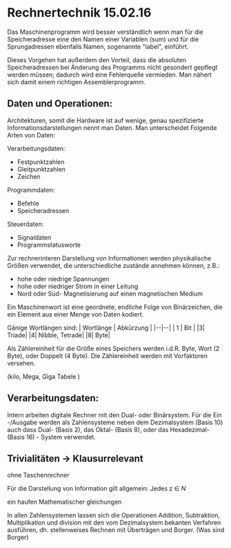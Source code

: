 ﻿# Rechnertechnik 15.02.16

Das Maschinenprogramm wird besser verständlich wenn man für die Speicheradresse eine den Namen einer Variablen (sum) und für die Sprungadressen ebenfalls Namen, sogenannte "label", einführt.

Dieses Vorgehen hat außerdem den Vorteil, dass die absoluten Speicheradressen bei Änderung des Programms nicht gesondert gepflegt werden müssen; dadurch wird eine Fehlerquelle vermieden. Man nähert sich damit einem richtigen Assemblerprogramm.

## Daten und Operationen:
Architekturen, somit die Hardware ist auf wenige, genau spezifizierte Informationsdarstellungen nennt man Daten. Man unterscheidet Folgende Arten von Daten:

Verarbeitungsdaten: 	

- Festpunktzahlen
- Gleitpunktzahlen
- Zeichen

Programmdaten: 

- Befehle
- Speicheradressen

Steuerdaten:

- Signaldaten
- Programmstatusworte 

Zur rechnerinteren Darstellung von Informationen werden physikalische Größen verwendet, die unterschiedliche zustände annehmen können, z.B.:

- hohe oder niedrige Spannungen 
- hohe oder niedriger Strom in einer Leitung
- Nord oder Süd- Magnetisierung auf einen magnetischen Medium 


Ein Maschinenwort ist eine geordnete, endliche Folge von Binärzeichen, die ein Element aus einer Menge von Daten kodiert.

Gänige Wortlängen sind:
| Wortlänge | Abkürzung   |
|--|--|
| 1 | Bit  |
|3| Triade|
|4| Nibble, Tetrade|
|8| Byte|


Als Zählereinheit für die Größe eines Speichers werden i.d.R. Byte, Wort (2 Byte), oder Doppelt (4 Byte). 
Die Zählereinheit werden mit Vorfaktoren versehen.


(kilo, Mega, Giga Tabele )

## Verarbeitungsdaten:

Intern arbeiten digitale Rechner mit den Dual- oder Binärsystem. Für die Ein -/Ausgabe werden als Zahlensysteme neben dem Dezimalsystem (Basis 10) auch   dass Dual- (Basis 2), das Oktal- (Basis 8), oder das Hexadezimal- (Basis 16) - System verwendet.


## Trivialitäten -> Klausurrelevant
ohne Taschenrechner 

Für die Darstellung von Information gilt allgemein:
Jedes  z $\in$ $N$  

ein haufen Mathematischer gleichungen 

In allen Zahlensystemen lassen sich die Operationen Addition, Subtraktion, Multiplikation und division mit den vom Dezimalsystem bekanten Verfahren ausführen, dh. stellenweises Rechnen mit Überträgen und Borger. (Was sind Borger)




